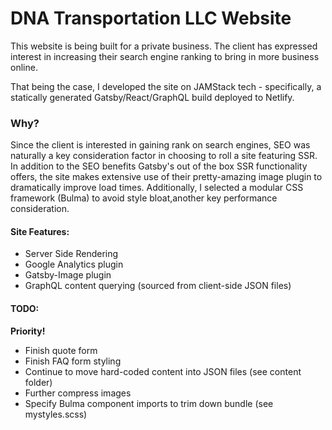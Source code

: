 <h1>DNA Transportation LLC Website</h1>

<p>
  This website is being built for a private business. The client has expressed interest in increasing their search engine ranking to bring in more business online.
</p>
<p>
  That being the case, I developed the site on JAMStack tech - specifically, a statically generated Gatsby/React/GraphQL build deployed to Netlify. 
</p>

<h3>Why?</h3>

<p>
  Since the client is interested in gaining rank on search engines, SEO was naturally a key consideration factor in choosing to roll a site featuring SSR. In addition to the SEO benefits Gatsby's out of the box SSR functionality offers, the site makes extensive use of their pretty-amazing image plugin to dramatically improve load times. Additionally, I selected a modular CSS framework (Bulma) to avoid style bloat,another key performance consideration.
</p>

<h4>Site Features:</h4>
<ul>
  <li>Server Side Rendering</li>
  <li>Google Analytics plugin</li>
  <li>Gatsby-Image plugin</li>
  <li>GraphQL content querying (sourced from client-side JSON files)</li>
</ul>

<h4>TODO:</h4>

<strong>Priority!</strong>
<ul>
  <li>Finish quote form</li>
  <li>Finish FAQ form styling</li>
  <li>Continue to move hard-coded content into JSON files (see content folder)</li>
  <li>Further compress images</li>
  <li>Specify Bulma component imports to trim down bundle (see mystyles.scss)</li>
</ul>

